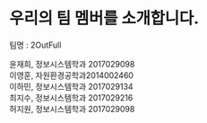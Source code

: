# 우리의 팀 멤버를 소개합니다.<br>

팀명 : 2OutFull<br>

윤재희, 	정보시스템학과  2017029098<br>
이영훈,  자원환경공학과2014002460<br>
이하민, 	정보시스템학과  2017029134<br>
최지수, 	정보시스템학과  2017029216<br>
허지원, 	정보시스템학과  2017029098<br>
